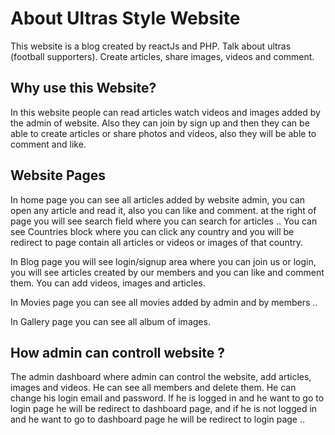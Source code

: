 # About Ultras Style Website

This website is a blog created by reactJs and PHP.
Talk about ultras (football supporters). Create articles, share images, videos and comment.

## Why use this Website?

In this website people can read articles watch videos and images added by the admin of website. Also they can join by sign up and then they can be able to create articles or share photos and videos, also they will be able to comment and like.

## Website Pages

In home page you can see all articles added by website admin, you can open any article and read it, also you can like and comment.
at the right of page you will see search field where you can search for articles .. You can see Countries block where you can click any country and you will be redirect to page contain all articles or videos or images of that country.

In Blog page you will see login/signup area where you can join us or login, you will see articles created by our members and you can like and comment them. You can add videos, images and articles.

In Movies page you can see all movies added by admin and by members ..

In Gallery page you can see all album of images.

## How admin can controll website ?

The admin dashboard where admin can control the website, add articles, images and videos.
He can see all members and delete them.
He can change his login email and password.
If he is logged in and he want to go to login page he will be redirect to dashboard page, and if he is not logged in and he want to go to dashboard page he will be redirect to login page ..
